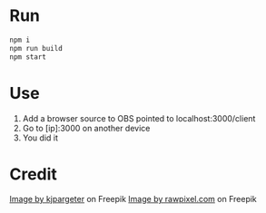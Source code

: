 # Run
```bash
npm i
npm run build
npm start
```

# Use
1. Add a browser source to OBS pointed to localhost:3000/client
2. Go to [ip]:3000 on another device
3. You did it

# Credit
[Image by kjpargeter](https://www.freepik.com/free-photo/vintage-grunge-paper-background_5405364.htm#query=paper%20texture&position=11&from_view=keyword&track=ais) on Freepik
[Image by rawpixel.com](https://www.freepik.com/free-photo/vintage-crumpled-paper-textured-background_15599884.htm#query=paper%20texture&position=34&from_view=keyword&track=ais) on Freepik
